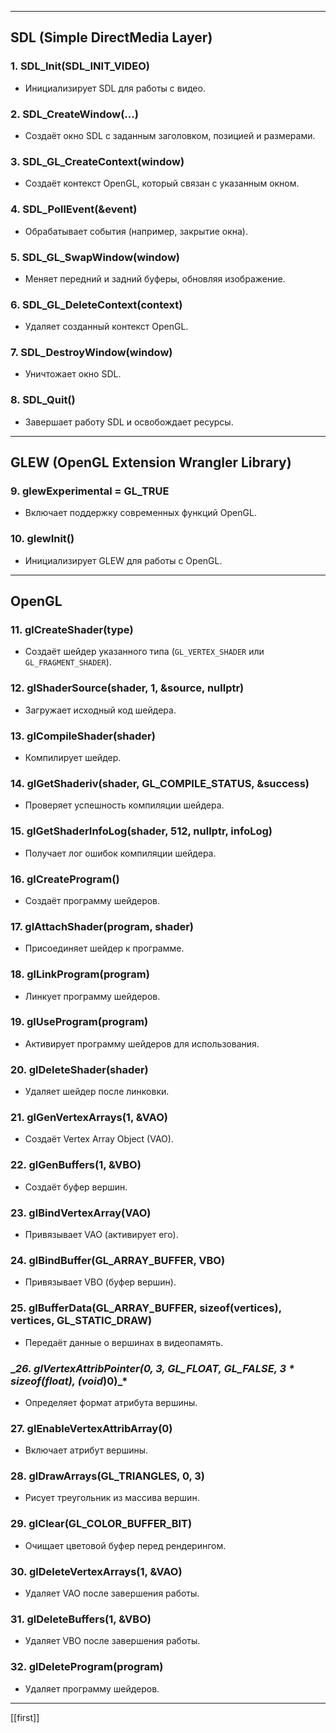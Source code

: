 

---

## **SDL (Simple DirectMedia Layer)**

### **1. SDL_Init(SDL_INIT_VIDEO)**

- Инициализирует SDL для работы с видео.

### **2. SDL_CreateWindow(...)**

- Создаёт окно SDL с заданным заголовком, позицией и размерами.

### **3. SDL_GL_CreateContext(window)**

- Создаёт контекст OpenGL, который связан с указанным окном.

### **4. SDL_PollEvent(&event)**

- Обрабатывает события (например, закрытие окна).

### **5. SDL_GL_SwapWindow(window)**

- Меняет передний и задний буферы, обновляя изображение.

### **6. SDL_GL_DeleteContext(context)**

- Удаляет созданный контекст OpenGL.

### **7. SDL_DestroyWindow(window)**

- Уничтожает окно SDL.

### **8. SDL_Quit()**

- Завершает работу SDL и освобождает ресурсы.

---

## **GLEW (OpenGL Extension Wrangler Library)**

### **9. glewExperimental = GL_TRUE**

- Включает поддержку современных функций OpenGL.

### **10. glewInit()**

- Инициализирует GLEW для работы с OpenGL.

---

## **OpenGL**

### **11. glCreateShader(type)**

- Создаёт шейдер указанного типа (`GL_VERTEX_SHADER` или `GL_FRAGMENT_SHADER`).

### **12. glShaderSource(shader, 1, &source, nullptr)**

- Загружает исходный код шейдера.

### **13. glCompileShader(shader)**

- Компилирует шейдер.

### **14. glGetShaderiv(shader, GL_COMPILE_STATUS, &success)**

- Проверяет успешность компиляции шейдера.

### **15. glGetShaderInfoLog(shader, 512, nullptr, infoLog)**

- Получает лог ошибок компиляции шейдера.

### **16. glCreateProgram()**

- Создаёт программу шейдеров.

### **17. glAttachShader(program, shader)**

- Присоединяет шейдер к программе.

### **18. glLinkProgram(program)**

- Линкует программу шейдеров.

### **19. glUseProgram(program)**

- Активирует программу шейдеров для использования.

### **20. glDeleteShader(shader)**

- Удаляет шейдер после линковки.

### **21. glGenVertexArrays(1, &VAO)**

- Создаёт Vertex Array Object (VAO).

### **22. glGenBuffers(1, &VBO)**

- Создаёт буфер вершин.

### **23. glBindVertexArray(VAO)**

- Привязывает VAO (активирует его).

### **24. glBindBuffer(GL_ARRAY_BUFFER, VBO)**

- Привязывает VBO (буфер вершин).

### **25. glBufferData(GL_ARRAY_BUFFER, sizeof(vertices), vertices, GL_STATIC_DRAW)**

- Передаёт данные о вершинах в видеопамять.

### __26. glVertexAttribPointer(0, 3, GL_FLOAT, GL_FALSE, 3 * sizeof(float), (void_)0)_*

- Определяет формат атрибута вершины.

### **27. glEnableVertexAttribArray(0)**

- Включает атрибут вершины.

### **28. glDrawArrays(GL_TRIANGLES, 0, 3)**

- Рисует треугольник из массива вершин.

### **29. glClear(GL_COLOR_BUFFER_BIT)**

- Очищает цветовой буфер перед рендерингом.

### **30. glDeleteVertexArrays(1, &VAO)**

- Удаляет VAO после завершения работы.

### **31. glDeleteBuffers(1, &VBO)**

- Удаляет VBO после завершения работы.

### **32. glDeleteProgram(program)**

- Удаляет программу шейдеров.

---
[[first]]